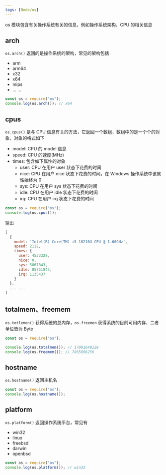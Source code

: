 ```yaml
---
tags: [Node/os]
---
```


os 模块包含有关操作系统有关的信息，例如操作系统架构，CPU 的相关信息

## arch

`os.arch()` 返回的是操作系统的架构，常见的架构包括

- arm
- arm64
- x32
- x64
- mips
- ... ...

```javascript
const os = require("os");
console.log(os.arch()); // x64
```

## cpus

`os.cpus()` 是与 CPU 信息有关的方法，它返回一个数组，数组中的是一个个的对象，对象的格式如下

- model: CPU 的 model 信息
- speed: CPU 的速度(MHz)
- times: 包含如下属性的对象
  - user: CPU 在用户 user 状态下花费的时间
  - nice: CPU 在用户 nice 状态下花费的时间，在 Windows 操作系统中该属性始终为 0
  - sys: CPU 在用户 sys 状态下花费的时间
  - idle: CPU 在用户 idle 状态下花费的时间
  - irq: CPU 在用户 irq 状态下花费的时间

```javascript
const os = require("os");
console.log(os.cpus());
```

输出

```javascript
[
  {
    model: 'Intel(R) Core(TM) i5-10210U CPU @ 1.60GHz',
    speed: 2112,
    times: {
      user: 4533328,
      nice: 0,
      sys: 5867843,
      idle: 85751843,
      irq: 1135437
    }
  },
  ... ...
]
```

## totalmem、freemem

`os.totlemen()` 获得系统的总内存，`os.freemen` 获得系统的目前可用内存，二者单位皆为 Byte

```javascript
const os = require("os");

console.log(os.totalmem()); // 17001648128
console.log(os.freemem()); // 7865696256
```

## hostname

`os.hostname()` 返回主机名

```javascript
const os = require("os");
console.log(os.hostname());
```

## platform

`os.platform()` 返回操作系统平台，常见有

- win32
- linux
- freebsd
- darwin
- openbsd

```javascript
const os = require("os");
console.log(os.platform()); // win32
```

